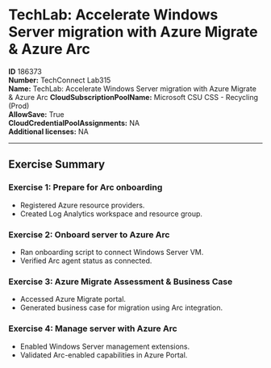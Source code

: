# TechLab: Accelerate Windows Server migration with Azure Migrate & Azure Arc

**ID** 186373  
**Number:** TechConnect Lab315  
**Name:** TechLab: Accelerate Windows Server migration with Azure Migrate & Azure Arc
**CloudSubscriptionPoolName:** Microsoft CSU CSS - Recycling (Prod)  
**AllowSave:** True  
**CloudCredentialPoolAssignments:** NA  
**Additional licenses:** NA  

---

## Exercise Summary

### Exercise 1: Prepare for Arc onboarding
- Registered Azure resource providers.  
- Created Log Analytics workspace and resource group.  

### Exercise 2: Onboard server to Azure Arc
- Ran onboarding script to connect Windows Server VM.  
- Verified Arc agent status as connected.  

### Exercise 3: Azure Migrate Assessment & Business Case
- Accessed Azure Migrate portal.  
- Generated business case for migration using Arc integration.  

### Exercise 4: Manage server with Azure Arc
- Enabled Windows Server management extensions.  
- Validated Arc-enabled capabilities in Azure Portal.  
